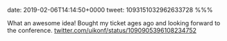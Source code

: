 date: 2019-02-06T14:14:50+0000
tweet: 1093151032962633728
%%%

What an awesome idea! Bought my ticket ages ago and looking forward to the conference. [twitter.com/uikonf/status/1090905396108234752](https://twitter.com/uikonf/status/1090905396108234752)

